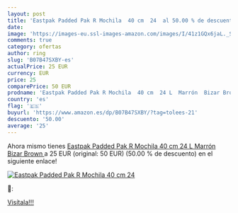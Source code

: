 ```yaml
---
layout: post
title: 'Eastpak Padded Pak R Mochila  40 cm  24  al 50.00 % de descuento'
date: 
image: 'https://images-eu.ssl-images-amazon.com/images/I/41z1GQx6jaL._SL200_.jpg'
comments: true
category: ofertas
author: ring
slug: 'B07B47SXBY-es'
actualPrice: 25 EUR
currency: EUR
price: 25
comparePrice: 50 EUR
prodname: 'Eastpak Padded Pak R Mochila  40 cm  24 L  Marrón  Bizar Brown '
country: 'es'
flag: '🇪🇸'
buyurl: 'https://www.amazon.es/dp/B07B47SXBY/?tag=tolees-21'
descuento: '50.00'
average: '25'
---
```


Ahora mismo tienes [Eastpak Padded Pak R Mochila  40 cm  24 L  Marrón  Bizar Brown ](https://www.amazon.es/dp/B07B47SXBY/?tag=tolees-21) a 25 EUR (original: 50 EUR) (50.00 %  de descuento) en el siguiente enlace!

[![Eastpak Padded Pak R Mochila  40 cm  24 ](https://images-eu.ssl-images-amazon.com/images/I/41z1GQx6jaL._SL200_.jpg)](https://www.amazon.es/dp/B07B47SXBY/?tag=tolees-21)

🔎:


[Visítala!!!](https://www.amazon.es/dp/B07B47SXBY/?tag=tolees-21)
